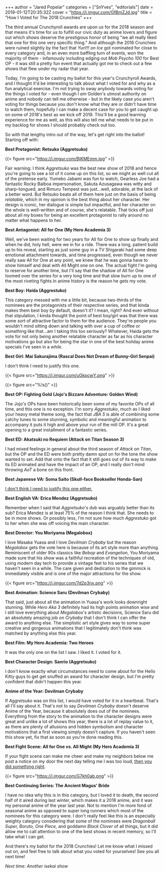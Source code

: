 +++
author = "Jared Popelar"
categories = ["SnYves", "editorials"]
date = 2019-01-12T20:35:32Z
cover = "https://i.imgur.com/GfBmZJd.jpg"
title = "How I Voted for The 2018 Crunchies"
+++


The third annual Crunchyroll awards are upon us for the 2018 season and that means it's time for us to fulfill our civic duty as anime lovers and figure out which shows deserve the prestigious honor of being "we all really liked that one for this one very specific thing." And although the 2016 Crunchies were ruined slightly by the fact that _Yuri!!! on Ice_ got nominated for close to every category and, in an even more baffling turn of events, won the majority of them - infamously including edging out _Mob Psycho 100_ for Best OP - it was still a pretty fun event that actually got me to check out a few shows that flew under my radar that year.

Today, I'm going to be casting my ballot for this year's Crunchyroll Awards, and I thought it'd be interesting to talk about what I voted for and why as a fun analytical exercise. I'm not trying to sway anybody towards voting for the things I voted for - even though I _am_ Golden's utmost authority on anime and nobody can tell me otherwise - but in the likely case you aren't voting for things because you don't know what they are or didn't have time to watch them, hopefully I can make a decent case for you to get caught up on some of 2018's best as we kick off 2019. This'll be a good learning experience for me as well, as this will also tell me what needs to be put in my backlog for shows I should probably check out too.

So with that lengthy intro out of the way, let's get right into the ballot! Starting off with:

**Best Protagonist: Retsuko (Aggretsuko)**

{{< figure src="https://i.imgur.com/BjKMEmm.jpg" >}}

Fair warning: I think _Aggretsuko_ was the best new show of 2018 and hence you're going to see a _lot_ of it come up on this list, so we might as well cut all of the pretense early. Yumeko Jabami was fun to watch, Gearless Joe had a fantastic Rocky Balboa impersonation, Sakuta Azusagawa was witty and sharp-tongued, and Rimuru Tempest was just...well, adorable, at the lack of a better word. But Retsuko beats all of them here just on the basis of being _relatable_, which in my opinion is the best thing about her character. Her design is iconic, her dialogue is simple but impactful, and her character on the whole is well-written and of course, she's relatable. That ticks off just about all my boxes for being an excellent protagonist to rally around no matter what happens to her.

**Best Antagonist: All for One (My Hero Academia 3)**

Well, we've been waiting for two years for All for One to show up finally and when he did, holy hell, were we in for a ride. There was a long, patient build up to his reveal, starting as just some guy in a TV Shigaraki had some deep emotional attachment towards, and time progressed, even though we never really saw All for One at any point, we knew that he was gonna have to show himself and deal with All Might one on one. The actual fight I'm going to reserve for another time, but I'll say that the shadow of All for One loomed over the series for a very long time and that slow burn up to one of the most riveting fights in anime history is the reason he gets my vote.

**Best Boy: Haida (Aggrestuko)**

This category messed with me a little bit, because two-thirds of the nominees are the protagonists of their respective series, and that kinda makes them best boy by default, doesn't it? I mean, right? And even without that stipulation, I kinda thought the point of best boy/girl was that there was some sort of attractive factor to them for the audience. They're people you wouldn't mind sitting down and talking with over a cup of coffee or something like that...am I taking this too seriously? Whatever, Haida gets the vote for not only being another relatable character as far as his character motivations go but also for being the star in one of the best holiday anime specials I've seen in a _while_.

**Best Girl: Mai Sakurajima (Rascal Does Not Dream of Bunny-Girl Senpai)**

I don't think I need to justify this one.

{{< figure src="https://i.imgur.com/uGkpcwY.png" >}}

{{< figure src="%!s(<nil>)" >}}

**Best OP: Fighting Gold (Jojo's Bizzare Adventure: Golden Wind)**

The Jojo's OPs have been historically been some of my favorite OPs of all time, and this one is no exception. I'm sorry _Aggrestuko_, much as I liked your heavy metal theme song, the fact that _JBA 5_ is able of combining some catchy tunes to some stunning, symbolic and meaningful animation to accompany it puts it high and above your run of the mill OP. It's a great opening to a great installment of a fantastic series.

**Best ED: Akatsuki no Requiem (Attack on Titan Season 3)**

I had mixed feelings in general about the third season of _Attack on Titan_, but the OP and the ED were both pretty damn spot on for the tone the show wanted to set. Add that onto the fact that it still goes out of its way to make its ED animated and have the impact of an OP, and I really don't mind throwing _AoT_ a bone on this front.

**Best Japanese VA: Soma Saito (Skull-face Bookseller Honda-San)**

[I don't think I need to justify this one either.](https://www.youtube.com/watch?v=jTYU1aRT0C8)

**Best English VA: Erica Mendez (Aggretsuko)**

Remember when I said that _Aggretsuko_'s dub was arguably better than its sub? Erica Mendez is at least 75% of the reason I think that. She needs to be in more shows. Or possibly less, I'm not sure how much _Aggrestuko_ got to her when she was off voicing the main character.

**Best Director: You Moriyama (Megalobox)**

I love Masaka Yuasa and I love _Devilman Crybaby_ but the reason _Megalobox_ gets the vote here is because of its art style more than anything. Reminiscent of older 90s classics like _Bebop_ and _Evangelion_, You Moriyama made sure that his show was a faithful recreation of the techniques of old, using modern day tech to provide a vintage feel to his series that we haven't seen in a while. The care given and dedication to the gimmick is immediately visible and is one of the major attractions for the show.

{{< figure src="https://i.imgur.com/7d2p3nx.png" >}}

**Best Animation: Science Saru (Devilman Crybaby)**

That said, just about all the animation in Yuasa's work looks downright stunning. While _Hero Aka 3_ definitely had its high points animation wise and I still love everything about _Megalobox_'s artistic decisions, Science Saru did an absolutely amazing job on _Crybaby_ that I don't think I can offer the award to anything else. The simplistic art style gives way to some super creative and gorgeous animations that I legitimately don't think was matched by anything else this year.

**Best Film: My Hero Academia: Two Heroes**

It was the only one on the list I saw. I liked it. I voted for it.

**Best Character Design: Sanrio (Aggretsuko)**

I don't know exactly what circumstances need to come about for the Hello Kitty guys to get get snuffed an award for character design, but I'm pretty confident that didn't happen this year.

**Anime of the Year: Devilman Crybaby**

If _Aggretsuko_ was on this list, I would have voted for it in a heartbeat. That's all I'll say about it. That's not to say _Devilman Crybaby_ doesn't deserve Anime of the Year, because it absolutely does out of the nominees. Everything from the story to the animation to the character designs were great and unlike a lot of shows this year, there is a lot of replay value to it, as there are plenty of allusions and hidden symbolism and character motivations that a first viewing simply doesn't capture. If you haven't seen this show yet, fix that as soon as you're done reading this.

**Best Fight Scene: All for One vs. All Might (My Hero Academia 3)**

If your fight scene can make me cheer and make my neighbors below me post a notice on my door the next day telling me I was too loud, [then you did something right](https://www.youtube.com/watch?v=CDW2ReQZOQU).

{{< figure src="https://i.imgur.com/G7kh0ab.png" >}}

**Best Continuing Series: The Ancient Magus' Bride**

I have no idea why this is in this category, but I loved it to death, the second half of it aired during last winter, which makes it a 2018 anime, and it was my personal anime of the year last year. Not to mention I'm more fond of seasonal anime as opposed to super long runners which most of the nominees for this category were. I don't really feel like this is an especially weighty category considering that some of the nominees were _Dragonball Super,_  _Boruto,_  _One Piece,_ and goddamn _Black Clover_ of all things, but it did allow me to call attention to one of the best shows in recent memory, so I'll take what I can get.

And there's my ballot for the 2018 Crunchies! Let me know what I missed out on, and feel free to talk about what you voted for yourselves! See you all next time!

_Next time: Another isekai show_

